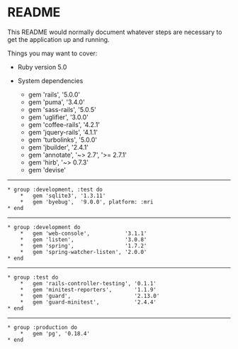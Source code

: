 # README

This README would normally document whatever steps are necessary to get the
application up and running.

Things you may want to cover:

* Ruby version 5.0

* System dependencies
    * gem 'rails',        '5.0.0'
    * gem 'puma',         '3.4.0'
    * gem 'sass-rails',   '5.0.5'
    * gem 'uglifier',     '3.0.0'
    * gem 'coffee-rails', '4.2.1'
    * gem 'jquery-rails', '4.1.1'
    * gem 'turbolinks',   '5.0.0'
    * gem 'jbuilder',     '2.4.1'
    * gem 'annotate', '~> 2.7', '>= 2.7.1'
    * gem 'hirb', '~> 0.7.3'
    * gem 'devise'
---
    * group :development, :test do
        *   gem 'sqlite3', '1.3.11'
        *   gem 'byebug',  '9.0.0', platform: :mri
    * end
---
    * group :development do
        *   gem 'web-console',           '3.1.1'
        *   gem 'listen',                '3.0.8'
        *   gem 'spring',                '1.7.2'
        *   gem 'spring-watcher-listen', '2.0.0'
    * end
---
    * group :test do
        *   gem 'rails-controller-testing', '0.1.1'
        *   gem 'minitest-reporters',       '1.1.9'
        *   gem 'guard',                    '2.13.0'
        *   gem 'guard-minitest',           '2.4.4'
    * end
---
    * group :production do
        *   gem 'pg', '0.18.4'
    * end
